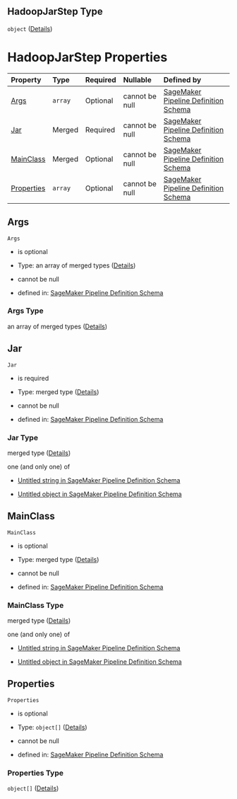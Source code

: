 ## HadoopJarStep Type

`object` ([Details](pipeline-definition-definitions-emrstep-properties-arguments-properties-stepconfig-properties-hadoopjarstep.md))

# HadoopJarStep Properties

| Property                  | Type    | Required | Nullable       | Defined by                                                                                                                                                                                                                                                                                                                                                                                      |
| :------------------------ | :------ | :------- | :------------- | :---------------------------------------------------------------------------------------------------------------------------------------------------------------------------------------------------------------------------------------------------------------------------------------------------------------------------------------------------------------------------------------------- |
| [Args](#args)             | `array` | Optional | cannot be null | [SageMaker Pipeline Definition Schema](pipeline-definition-definitions-emrstep-properties-arguments-properties-stepconfig-properties-hadoopjarstep-properties-args.md "https://github.com/jerrypeng7773/sagemaker-model-building-pipeline-definition-JSON-schema/schema/#/definitions/EMRStep/properties/Arguments/properties/StepConfig/properties/HadoopJarStep/properties/Args")             |
| [Jar](#jar)               | Merged  | Required | cannot be null | [SageMaker Pipeline Definition Schema](pipeline-definition-definitions-stringargumentvalue.md "https://github.com/jerrypeng7773/sagemaker-model-building-pipeline-definition-JSON-schema/schema/#/definitions/EMRStep/properties/Arguments/properties/StepConfig/properties/HadoopJarStep/properties/Jar")                                                                                      |
| [MainClass](#mainclass)   | Merged  | Optional | cannot be null | [SageMaker Pipeline Definition Schema](pipeline-definition-definitions-stringargumentvalue.md "https://github.com/jerrypeng7773/sagemaker-model-building-pipeline-definition-JSON-schema/schema/#/definitions/EMRStep/properties/Arguments/properties/StepConfig/properties/HadoopJarStep/properties/MainClass")                                                                                |
| [Properties](#properties) | `array` | Optional | cannot be null | [SageMaker Pipeline Definition Schema](pipeline-definition-definitions-emrstep-properties-arguments-properties-stepconfig-properties-hadoopjarstep-properties-properties.md "https://github.com/jerrypeng7773/sagemaker-model-building-pipeline-definition-JSON-schema/schema/#/definitions/EMRStep/properties/Arguments/properties/StepConfig/properties/HadoopJarStep/properties/Properties") |

## Args



`Args`

*   is optional

*   Type: an array of merged types ([Details](pipeline-definition-definitions-stringargumentvalue.md))

*   cannot be null

*   defined in: [SageMaker Pipeline Definition Schema](pipeline-definition-definitions-emrstep-properties-arguments-properties-stepconfig-properties-hadoopjarstep-properties-args.md "https://github.com/jerrypeng7773/sagemaker-model-building-pipeline-definition-JSON-schema/schema/#/definitions/EMRStep/properties/Arguments/properties/StepConfig/properties/HadoopJarStep/properties/Args")

### Args Type

an array of merged types ([Details](pipeline-definition-definitions-stringargumentvalue.md))

## Jar



`Jar`

*   is required

*   Type: merged type ([Details](pipeline-definition-definitions-stringargumentvalue.md))

*   cannot be null

*   defined in: [SageMaker Pipeline Definition Schema](pipeline-definition-definitions-stringargumentvalue.md "https://github.com/jerrypeng7773/sagemaker-model-building-pipeline-definition-JSON-schema/schema/#/definitions/EMRStep/properties/Arguments/properties/StepConfig/properties/HadoopJarStep/properties/Jar")

### Jar Type

merged type ([Details](pipeline-definition-definitions-stringargumentvalue.md))

one (and only one) of

*   [Untitled string in SageMaker Pipeline Definition Schema](pipeline-definition-definitions-stringargumentvalue-oneof-0.md "check type definition")

*   [Untitled object in SageMaker Pipeline Definition Schema](pipeline-definition-definitions-getfunction.md "check type definition")

## MainClass



`MainClass`

*   is optional

*   Type: merged type ([Details](pipeline-definition-definitions-stringargumentvalue.md))

*   cannot be null

*   defined in: [SageMaker Pipeline Definition Schema](pipeline-definition-definitions-stringargumentvalue.md "https://github.com/jerrypeng7773/sagemaker-model-building-pipeline-definition-JSON-schema/schema/#/definitions/EMRStep/properties/Arguments/properties/StepConfig/properties/HadoopJarStep/properties/MainClass")

### MainClass Type

merged type ([Details](pipeline-definition-definitions-stringargumentvalue.md))

one (and only one) of

*   [Untitled string in SageMaker Pipeline Definition Schema](pipeline-definition-definitions-stringargumentvalue-oneof-0.md "check type definition")

*   [Untitled object in SageMaker Pipeline Definition Schema](pipeline-definition-definitions-getfunction.md "check type definition")

## Properties



`Properties`

*   is optional

*   Type: `object[]` ([Details](pipeline-definition-definitions-emrstep-properties-arguments-properties-stepconfig-properties-hadoopjarstep-properties-properties-items.md))

*   cannot be null

*   defined in: [SageMaker Pipeline Definition Schema](pipeline-definition-definitions-emrstep-properties-arguments-properties-stepconfig-properties-hadoopjarstep-properties-properties.md "https://github.com/jerrypeng7773/sagemaker-model-building-pipeline-definition-JSON-schema/schema/#/definitions/EMRStep/properties/Arguments/properties/StepConfig/properties/HadoopJarStep/properties/Properties")

### Properties Type

`object[]` ([Details](pipeline-definition-definitions-emrstep-properties-arguments-properties-stepconfig-properties-hadoopjarstep-properties-properties-items.md))
